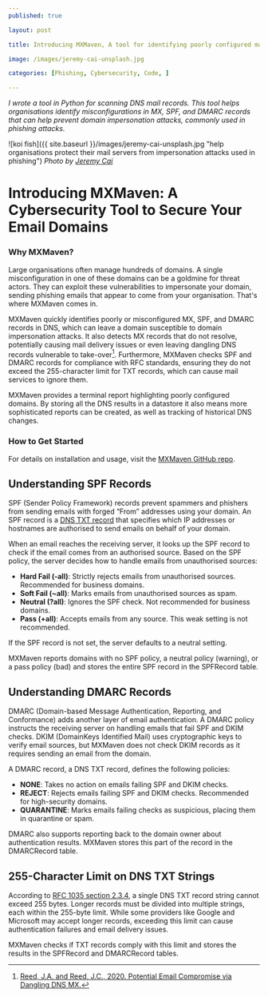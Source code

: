 ```yaml
---
published: true

layout: post

title: Introducing MXMaven, A tool for identifying poorly configured mail server DNS records

image: /images/jeremy-cai-unsplash.jpg

categories: [Phishing, Cybersecurity, Code, ]

---
```

_I wrote a tool in Python for scanning DNS mail records. This tool helps organisations identify misconfigurations in MX, SPF, and DMARC records that can help prevent domain impersonation attacks, commonly used in phishing attacks._


![koi fish]({{ site.baseurl }}/images/jeremy-cai-unsplash.jpg "help organisations protect their mail servers from impersonation attacks used in phishing") 
_Photo by [Jeremy Cai](https://unsplash.com/@j)_   



# Introducing MXMaven: A Cybersecurity Tool to Secure Your Email Domains

### Why MXMaven?

Large organisations often manage hundreds of domains. A single misconfiguration in one of these domains can be a goldmine for threat actors. They can exploit these vulnerabilities to impersonate your domain, sending phishing emails that appear to come from your organisation. That's where MXMaven comes in. 

MXMaven quickly identifies poorly or misconfigured MX, SPF, and DMARC records in DNS, which can leave a domain susceptible to domain impersonation attacks. It also detects MX records that do not resolve, potentially causing mail delivery issues or even leaving dangling DNS records vulnerable to take-over[^1]. Furthermore, MXMaven checks SPF and DMARC records for compliance with RFC standards, ensuring they do not exceed the 255-character limit for TXT records, which can cause mail services to ignore them.

MXMaven provides a terminal report highlighting poorly configured domains. By storing all the DNS results in a datastore it also means more sophisticated reports can be created, as well as tracking of historical DNS changes. 

### How to Get Started

For details on installation and usage, visit the [MXMaven GitHub repo](https://github.com/nkavadias/mxmaven).

## Understanding SPF Records

SPF (Sender Policy Framework) records prevent spammers and phishers from sending emails with forged “From” addresses using your domain. An SPF record is a [DNS TXT record](https://www.cloudflare.com/learning/dns/dns-records/dns-txt-record/) that specifies which IP addresses or hostnames are authorised to send emails on behalf of your domain. 

When an email reaches the receiving server, it looks up the SPF record to check if the email comes from an authorised source. Based on the SPF policy, the server decides how to handle emails from unauthorised sources:

- **Hard Fail (-all)**: Strictly rejects emails from unauthorised sources. Recommended for business domains.
- **Soft Fail (~all)**: Marks emails from unauthorised sources as spam.
- **Neutral (?all)**: Ignores the SPF check. Not recommended for business domains.
- **Pass (+all)**: Accepts emails from any source. This weak setting is not recommended.

If the SPF record is not set, the server defaults to a neutral setting.

MXMaven reports domains with no SPF policy, a neutral policy (warning), or a pass policy (bad) and stores the entire SPF record in the SPFRecord table.

## Understanding DMARC Records

DMARC (Domain-based Message Authentication, Reporting, and Conformance) adds another layer of email authentication. A DMARC policy instructs the receiving server on handling emails that fail SPF and DKIM checks. DKIM (DomainKeys Identified Mail) uses cryptographic keys to verify email sources, but MXMaven does not check DKIM records as it requires sending an email from the domain.

A DMARC record, a DNS TXT record, defines the following policies:

- **NONE**: Takes no action on emails failing SPF and DKIM checks.
- **REJECT**: Rejects emails failing SPF and DKIM checks. Recommended for high-security domains.
- **QUARANTINE**: Marks emails failing checks as suspicious, placing them in quarantine or spam.

DMARC also supports reporting back to the domain owner about authentication results. MXMaven stores this part of the record in the DMARCRecord table.

## 255-Character Limit on DNS TXT Strings

According to [RFC 1035 section 2.3.4](https://datatracker.ietf.org/doc/html/rfc1035#section-2.3.4), a single DNS TXT record string cannot exceed 255 bytes. Longer records must be divided into multiple strings, each within the 255-byte limit. While some providers like Google and Microsoft may accept longer records, exceeding this limit can cause authentication failures and email delivery issues.

MXMaven checks if TXT records comply with this limit and stores the results in the SPFRecord and DMARCRecord tables.

[^1]: [Reed, J.A. and Reed, J.C., 2020. Potential Email Compromise via Dangling DNS MX.](https://www.dnsinstitute.com/research/dangling-mx/dangling-mx-202007.pdf)
